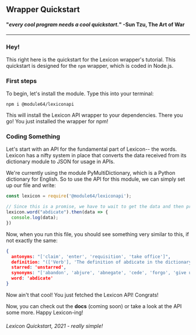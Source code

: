 ## Wrapper Quickstart
#### "*every cool program needs a cool quickstart.*" -Sun Tzu, **The Art of War**
<hr>

### Hey!
This right here is the quickstart for the Lexicon wrapper's tutorial. This quickstart is designed for the `npm` wrapper, which is coded in Node.js.

### First steps
To begin, let's install the module. Type this into your terminal:
```
npm i @module64/lexiconapi
```
This will install the Lexicon API wrapper to your dependencies. There you go! You just installed the wrapper for npm!

### Coding Something
Let's start with an API for the fundamental part of Lexicon-- the words. Lexicon has a nifty system in place that converts the data received from its dictionary module to JSON for usage in APIs.

We're currently using the module PyMultiDictionary, which is a Python dictionary for English. So to use the API for this module, we can simply set up our file and write:
```js
const lexicon = require('@module64/lexiconapi');

// Since this is a promise, we have to wait to get the data and then print it out
lexicon.word("abdicate").then(data => {
  console.log(data);
})
```
Now, when you run this file, you should see something very similar to this, if not exactly the same:
```json
{
  antonyms: "['claim', 'enter', 'requisition', 'take office']",
  definition: "(['Verb'], 'The definition of abdicate in the dictionary is to renounce, esp formally.', 'Abdication is when a monarch, such as a king or emperor gives up or relinquishes his or her office and power.')",
  starred: 'unstarred',
  synonyms: "['abandon', 'abjure', 'abnegate', 'cede', 'forgo', 'give up', 'hand over', 'quit', 'relinquish', 'renounce', 'resign', 'retire', 'step down', 'surrender', 'vacate', 'waive', 'yield']",
  word: 'abdicate'
}
```
Now ain't that cool! You just fetched the Lexicon API! Congrats!

Now, you can check out the **docs** (coming soon) or take a look at the API some more. Happy Lexicon-ing!

###### Lexicon Quickstart, 2021 - really simple!
